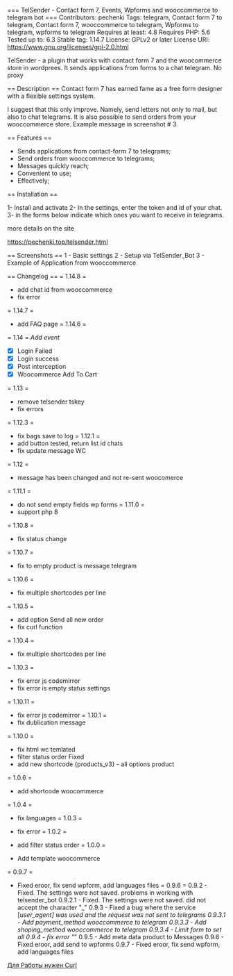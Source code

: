 === TelSender - Сontact form 7, Events, Wpforms  and wooccommerce to telegram bot ===
Contributors: pechenki
Tags: telegram, Сontact form 7 to telegram, Сontact form 7, wooccommerce to telegram, Wpforms to telegram, wpforms to telegram
Requires at least: 4.8
Requires PHP: 5.6
Tested up to: 6.3
Stable tag: 1.14.7
License: GPLv2 or later
License URI: https://www.gnu.org/licenses/gpl-2.0.html

TelSender - a plugin that works with contact form 7 and the woocommerce store in wordprees. It sends applications from forms to a chat telegram. No proxy

== Description ==
Contact form 7 has earned fame as a free form designer with a flexible settings system.

I suggest that this only improve. Namely, send letters not only to mail, but also to chat telegrams.
It is also possible to send orders from your wooccommerce store. Example message in screenshot # 3.




== Features ==

* Sends applications from contact-form 7 to telegrams;
* Send orders from wooccommerce to telegrams;
* Messages quickly reach;
* Convenient to use;
* Effectively;


== Installation ==

1- Install and activate
2- In the settings, enter the token and id of your chat.
3- in the forms below indicate which ones you want to receive in telegrams.

more details on the site

https://pechenki.top/telsender.html

== Screenshots ==
1 - Basic settings
2 - Setup via TelSender_Bot
3 - Example of Application from wooccommerce


== Changelog ==
= 1.14.8 =
- add chat id from wooccommerce
- fix error

= 1.14.7 =
 - add FAQ page
= 1.14.6 =

= 1.14 =
_Add event_
- [x] Login Failed
- [x] Login success
- [x] Post interception
- [x] Woocommerce Add To Cart

= 1.13 =
* remove telsender tskey
* fix errors

= 1.12.3 =
* fix bags save to log
= 1.12.1 =
* add button tested, return list id chats
* fix update message WC

= 1.12 =

* message has been changed and not re-sent woocomerce

= 1.11.1 =
* do not send empty fields wp forms
= 1.11.0 =
* support php 8


= 1.10.8 =
* fix status change

= 1.10.7 =
* fix to empty product is message telegram

= 1.10.6 =
* fix multiple shortcodes per line

= 1.10.5 =
* add option Send all new order 
* fix curl function


= 1.10.4 =
* fix multiple shortcodes per line

= 1.10.3 =
* fix error js codemirror
* fix error is empty status settings 

= 1.10.11 =
* fix error js codemirror
= 1.10.1 =
* fix dublication message

= 1.10.0 =
* fix html wc temlated
* filter status order Fixed
* add new shortcode  {products_v3} - all options product

= 1.0.6 =
* add shortcode woocommerce


= 1.0.4 =
* fix languages
= 1.0.3 =
* fix error
= 1.0.2 =
* add filter status order
= 1.0.0 =

* Add template woocommerce

= 0.9.7 =
* Fixed eroor, fix send wpform, add languages files
= 0.9.6 =
0.9.2 - Fixed. The settings were not saved. problems in working with telsender_bot
0.9.2.1 - Fixed. The settings were not saved. did not accept the character "_"
0.9.3 - Fixed a bug where the service [_user_agent] was used and the request was not sent to telegrams
0.9.3.1 - Add payment_method wooccommerce to telegram
0.9.3.3 - Add shoping_method wooccommerce to telegram
0.9.3.4 - Limit form to set all
0.9.4 - fix error "_"
0.9.5 - Add meta data product to Messages
0.9.6 - Fixed eroor, add send to wpforms
0.9.7 - Fixed eroor, fix send wpform, add languages files





[Для Работы нужен Сurl]()
